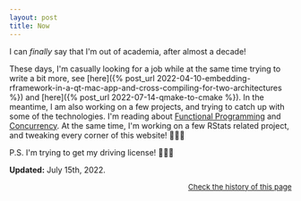 ```yaml
---
layout: post
title: Now
---
```


I can *finally* say that I'm out of academia, after almost a decade!

These days, I'm casually looking for a job while at the same time trying to write a bit more, see [here]({% post_url 2022-04-10-embedding-rframework-in-a-qt-mac-app-and-cross-compiling-for-two-architectures %}) and [here]({% post_url 2022-07-14-qmake-to-cmake %}). In the meantime, I am also working on a few projects, and trying to catch up with some of the technologies. I'm reading about [Functional Programming](https://www.manning.com/books/functional-programming-in-c-plus-plus) and [Concurrency](https://dl.acm.org/doi/book/10.1145/3335772). At the same time, I'm working on a few RStats related project, and tweaking every corner of this website! 👨🏻‍🎨

P.S. I'm trying to get my driving license! 🚗🤞🏼

**Updated:** July 15th, 2022.



<div align="right"><a style="font-size:small;" href="https://github.com/amirmasoudabdol/amirmasoudabdol.name/blob/gh-pages/now.md">Check the history of this page</a></div>
